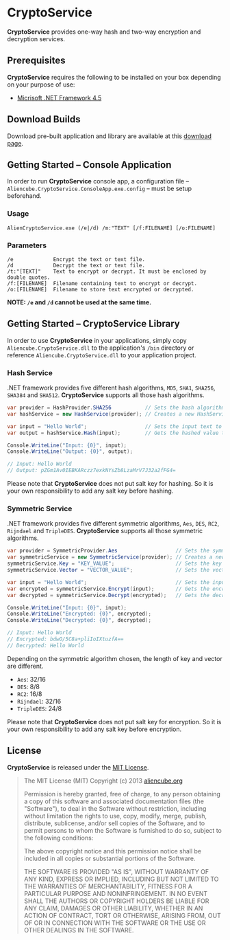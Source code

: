 # CryptoService #

**CryptoService** provides one-way hash and two-way encryption and decryption services.


## Prerequisites ##

**CryptoService** requires the following to be installed on your box depending on your purpose of use:

- [Micrisoft .NET Framework 4.5](http://www.microsoft.com/en-us/download/details.aspx?id=30653)


## Download Builds ##

Download pre-built application and library are available at this [download page](http://aliencube.github.io/CryptoService/downloads.html).


## Getting Started &ndash; Console Application ##

In order to run **CryptoService** console app, a configuration file &ndash; `Aliencube.CryptoService.ConsoleApp.exe.config` &ndash; must be setup beforehand.


### Usage ###

    AlienCryptoService.exe (/e|/d) /m:"TEXT" [/f:FILENAME] [/o:FILENAME]


### Parameters ###

    /e             Encrypt the text or text file.
    /d             Decrypt the text or text file.
    /t:"[TEXT]"    Text to encrypt or decrypt. It must be enclosed by double quotes.
    /f:[FILENAME]  Filename containing text to encrypt or decrypt.
    /o:[FILENAME]  Filename to store text encrypted or decrypted.

**NOTE: `/e` and `/d` cannot be used at the same time.**


## Getting Started &ndash; CryptoService Library ##

In order to use **CryptoService** in your applications, simply copy `Aliencube.CryptoService.dll` to the application's `/bin` directory or reference `Aliencube.CryptoService.dll` to your application project.


### Hash Service ###

.NET framework provides five different hash algorithms, `MD5`, `SHA1`, `SHA256`, `SHA384` and `SHA512`. **CryptoService** supports all those hash algorithms.

```c#
var provider = HashProvider.SHA256           // Sets the hash algorithm to SHA256
var hashService = new HashService(provider); // Creates a new HashService instance

var input = "Hello World";                   // Sets the input text to "Hello World"
var output = hashService.Hash(input);        // Gets the hashed value to output

Console.WriteLine("Input: {0}", input);
Console.WriteLine("Output: {0}", output);

// Input: Hello World
// Output: pZGm1Av0IEBKARczz7exkNYsZb8LzaMrV7J32a2fFG4=
```

Please note that **CryptoService** does not put salt key for hashing. So it is your own responsibility to add any salt key before hashing.


### Symmetric Service ###

.NET framework provides five different symmetric algorithms, `Aes`, `DES`, `RC2`, `Rijndael` and `TripleDES`. **CryptoService** supports all those symmetric algorithms.

```c#
var provider = SymmetricProvider.Aes                   // Sets the symmetric algorithm to Aes
var symmetricService = new SymmetricService(provider); // Creates a new SymmetricService instance
symmetricService.Key = "KEY_VALUE";                    // Sets the key value.
symmetricService.Vector = "VECTOR_VALUE";              // Sets the vector value.

var input = "Hello World";                             // Sets the input text to "Hello World"
var encrypted = symmetricService.Encrypt(input);       // Gets the encrypted value to encrypted
var decrypted = symmetricService.Decrypt(encrypted);   // Gets the decrypted value to decrypted

Console.WriteLine("Input: {0}", input);
Console.WriteLine("Encrypted: {0}", encrypted);
Console.WriteLine("Decrypted: {0}", decrypted);

// Input: Hello World
// Encrypted: bdwO/5C8a+pliIoIXtuzfA==
// Decrypted: Hello World
```

Depending on the symmetric algorithm chosen, the length of key and vector are different.

* `Aes`: 32/16
* `DES`: 8/8
* `RC2`: 16/8
* `Rijndael`: 32/16
* `TripleDES`: 24/8

Please note that **CryptoService** does not put salt key for encryption. So it is your own responsibility to add any salt key before encryption.


## License ##

**CryptoService** is released under the [MIT License](http://opensource.org/licenses/MIT).

> The MIT License (MIT)
> Copyright (c) 2013 [aliencube.org](http://aliencube.org)
> 
> Permission is hereby granted, free of charge, to any person obtaining a copy of this software and associated documentation files (the "Software"), to deal in the Software without restriction, including without limitation the rights to use, copy, modify, merge, publish, distribute, sublicense, and/or sell copies of the Software, and to permit persons to whom the Software is furnished to do so, subject to the following conditions:
> 
> The above copyright notice and this permission notice shall be included in all copies or substantial portions of the Software.
> 
> THE SOFTWARE IS PROVIDED "AS IS", WITHOUT WARRANTY OF ANY KIND, EXPRESS OR IMPLIED, INCLUDING BUT NOT LIMITED TO THE WARRANTIES OF MERCHANTABILITY, FITNESS FOR A PARTICULAR PURPOSE AND NONINFRINGEMENT. IN NO EVENT SHALL THE AUTHORS OR COPYRIGHT HOLDERS BE LIABLE FOR ANY CLAIM, DAMAGES OR OTHER LIABILITY, WHETHER IN AN ACTION OF CONTRACT, TORT OR OTHERWISE, ARISING FROM, OUT OF OR IN CONNECTION WITH THE SOFTWARE OR THE USE OR OTHER DEALINGS IN THE SOFTWARE.

